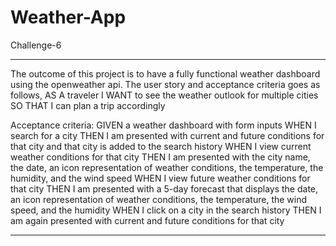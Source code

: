 # Weather-App

Challenge-6

***

The outcome of this project is to have a fully functional weather dashboard using the openweather api. The user story and acceptance criteria goes as follows, 
AS A traveler
I WANT to see the weather outlook for multiple cities
SO THAT I can plan a trip accordingly

Acceptance criteria:
GIVEN a weather dashboard with form inputs
WHEN I search for a city
THEN I am presented with current and future conditions for that city and that city is added to the search history
WHEN I view current weather conditions for that city
THEN I am presented with the city name, the date, an icon representation of weather conditions, the temperature, the humidity, and the wind speed
WHEN I view future weather conditions for that city
THEN I am presented with a 5-day forecast that displays the date, an icon representation of weather conditions, the temperature, the wind speed, and the humidity
WHEN I click on a city in the search history
THEN I am again presented with current and future conditions for that city

***

